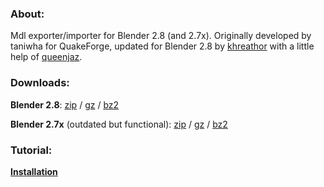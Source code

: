 ### About: ###
Mdl exporter/importer for Blender 2.8 (and 2.7x).
Originally developed by taniwha for QuakeForge, updated for Blender 2.8 by [khreathor](https://twitter.com/khreathor) with a little help of [queenjaz](https://twitter.com/jazzmickle).

### Downloads: ###
**Blender 2.8**: [zip](https://bitbucket.org/khreathor/mdl-for-blender/get/blender_2.8.zip) / [gz](https://bitbucket.org/khreathor/mdl-for-blender/get/blender_2.8.tar.gz) / [bz2](https://bitbucket.org/khreathor/mdl-for-blender/get/blender_2.8.tar.bz2)

**Blender 2.7x** (outdated but functional): [zip](https://bitbucket.org/khreathor/mdl-for-blender/get/master.zip) / [gz](https://bitbucket.org/khreathor/mdl-for-blender/get/master.tar.gz) / [bz2](https://bitbucket.org/khreathor/mdl-for-blender/get/master.tar.bz2)

### Tutorial: ###
**[Installation](https://bitbucket.org/khreathor/mdl-for-blender/wiki/Installation)**